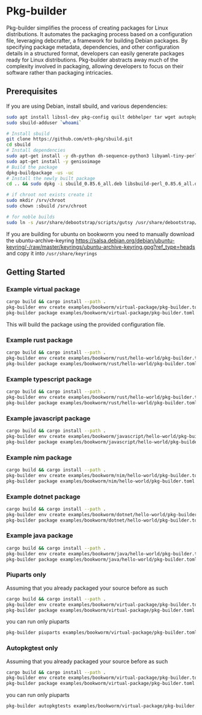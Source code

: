 # Pkg-builder

Pkg-builder simplifies the process of creating packages for Linux distributions. It automates the packaging process based on a configuration file, leveraging debcrafter, a framework for building Debian packages. By specifying package metadata, dependencies, and other configuration details in a structured format, developers can easily generate packages ready for Linux distributions. Pkg-builder abstracts away much of the complexity involved in packaging, allowing developers to focus on their software rather than packaging intricacies.

## Prerequisites

If you are using Debian, install sbuild, and various dependencies:

```bash
sudo apt install libssl-dev pkg-config quilt debhelper tar wget autopkgtest vmdb2 qemu-system-x86 git-lfs uidmap
sudo sbuild-adduser `whoami`

# Install sbuild
git clone https://github.com/eth-pkg/sbuild.git 
cd sbuild  
# Install dependencies
sudo apt-get install -y dh-python dh-sequence-python3 libyaml-tiny-perl python3-all 
sudo apt-get install -y genisoimage
# Build the package
dpkg-buildpackage -us -uc 
# Install the newly built package 
cd .. && sudo dpkg -i sbuild_0.85.6_all.deb libsbuild-perl_0.85.6_all.deb

# if chroot not exists create it
sudo mkdir /srv/chroot 
sudo chown :sbuild /srv/chroot

# for noble builds
sudo ln -s /usr/share/debootstrap/scripts/gutsy /usr/share/debootstrap/scripts/noble
```

If you are building for ubuntu on bookworm you need to manually download the ubuntu-archive-keyring
https://salsa.debian.org/debian/ubuntu-keyring/-/raw/master/keyrings/ubuntu-archive-keyring.gpg?ref_type=heads
and copy it into `/usr/share/keyrings`

## Getting Started

### Example virtual package
```bash
cargo build && cargo install --path . 
pkg-builder env create examples/bookworm/virtual-package/pkg-builder.toml
pkg-builder package examples/bookworm/virtual-package/pkg-builder.toml
```

This will build the package using the provided configuration file.

### Example rust package

```bash
cargo build && cargo install --path . 
pkg-builder env create examples/bookworm/rust/hello-world/pkg-builder.toml
pkg-builder package examples/bookworm/rust/hello-world/pkg-builder.toml
```

### Example typescript package

```bash
cargo build && cargo install --path . 
pkg-builder env create examples/bookworm/rust/hello-world/pkg-builder.toml
pkg-builder package examples/bookworm/rust/hello-world/pkg-builder.toml
```

### Example javascript package

```bash
cargo build && cargo install --path . 
pkg-builder env create examples/bookworm/javascript/hello-world/pkg-builder.toml
pkg-builder package examples/bookworm/javascript/hello-world/pkg-builder.toml
```

### Example nim package

```bash
cargo build && cargo install --path . 
pkg-builder env create examples/bookworm/nim/hello-world/pkg-builder.toml
pkg-builder package examples/bookworm/nim/hello-world/pkg-builder.toml
```

### Example dotnet package

```bash
cargo build && cargo install --path . 
pkg-builder env create examples/bookworm/dotnet/hello-world/pkg-builder.toml
pkg-builder package examples/bookworm/dotnet/hello-world/pkg-builder.toml
```

### Example java package

```bash
cargo build && cargo install --path . 
pkg-builder env create examples/bookworm/java/hello-world/pkg-builder.toml
pkg-builder package examples/bookworm/java/hello-world/pkg-builder.toml
```

### Piuparts only 

Assuming that you already packaged your source before as such 
```bash
cargo build && cargo install --path . 
pkg-builder env create examples/bookworm/virtual-package/pkg-builder.toml
pkg-builder package examples/bookworm/virtual-package/pkg-builder.toml
```

you can run only piuparts 
```bash
pkg-builder piuparts examples/bookworm/virtual-package/pkg-builder.toml
```

### Autopkgtest only

Assuming that you already packaged your source before as such
```bash
cargo build && cargo install --path . 
pkg-builder env create examples/bookworm/virtual-package/pkg-builder.toml
pkg-builder package examples/bookworm/virtual-package/pkg-builder.toml
```

you can run only piuparts
```bash
pkg-builder autopkgtests examples/bookworm/virtual-package/pkg-builder.toml
```
